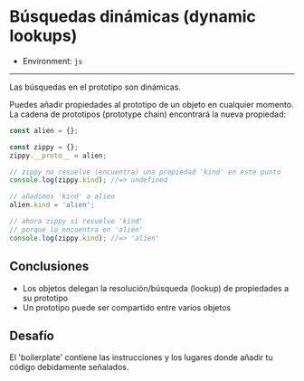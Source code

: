 # Búsquedas dinámicas (dynamic lookups)

* Environment: `js`

***

Las búsquedas en el prototipo son dinámicas.

Puedes añadir propiedades al prototipo de un objeto en cualquier momento. La
cadena de prototipos (prototype chain) encontrará la nueva propiedad:

```js
const alien = {};

const zippy = {};
zippy.__proto__ = alien;

// zippy no resuelve (encuentra) una propiedad 'kind' en este punto
console.log(zippy.kind); //=> undefined

// añadimos 'kind' a alien
alien.kind = 'alien';

// ahora zippy si resuelve 'kind'
// porque lo encuentra en 'alien'
console.log(zippy.kind); //=> 'alien'
```

## Conclusiones

* Los objetos delegan la resolución/búsqueda (lookup) de propiedades a su
  prototipo
* Un prototipo puede ser compartido entre varios objetos

## Desafío

El 'boilerplate' contiene las instrucciones y los lugares donde añadir tu código
debidamente señalados.
